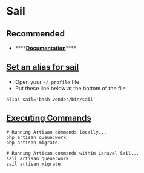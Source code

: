 # Sail

## Recommended

* \*\*\*\*[**Documentation**](https://laravel.com/docs/8.x/sail)\*\*\*\*

## [Set an alias for sail](https://laravel.com/docs/8.x/sail#configuring-a-bash-alias)

* Open your `~/.profile` file
* Put these line below at the bottom of the file

```text
alias sail='bash vendor/bin/sail'
```

## [Executing Commands](https://laravel.com/docs/8.x/sail#executing-sail-commands)

```text
# Running Artisan commands locally...
php artisan queue:work
php artisan migrate

# Running Artisan commands within Laravel Sail...
sail artisan queue:work
sail artisan migrate
```

